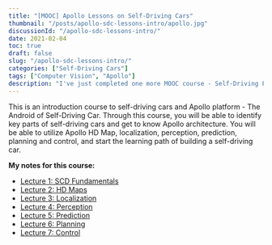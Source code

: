 ```yaml
---
title: "[MOOC] Apollo Lessons on Self-Driving Cars"
thumbnail: "/posts/apollo-sdc-lessons-intro/apollo.jpg"
discussionId: "/apollo-sdc-lessons-intro/"
date: 2021-02-04
toc: true
draft: false
slug: "/apollo-sdc-lessons-intro/"
categories: ["Self-Driving Cars"]
tags: ["Computer Vision", "Apollo"]
description: "I've just completed one more MOOC course - Self-Driving Fundamentals - Featuring Apollo. Content: This note link add my lesson notes for the course lectures."
---
```


This is an introduction course to self-driving cars and Apollo platform - The Android of Self-Driving Car. Through this course, you will be able to identify key parts of self-driving cars and get to know Apollo architecture. You will be able to utilize Apollo HD Map, localization, perception, prediction, planning and control, and start the learning path of building a self-driving car.

**My notes for this course:**

- [Lecture 1: SCD Fundamentals](/posts/apollo-sdc-lesson-1-fundamentals/)
- [Lecture 2: HD Maps](/posts/apollo-sdc-lesson-2-hd-maps/)
- [Lecture 3: Localization](/posts/apollo-sdc-lesson-3-localization/)
- [Lecture 4: Perception](/posts/apollo-sdc-lesson-4-perception/)
- [Lecture 5: Prediction](/posts/apollo-sdc-lesson-5-prediction/)
- [Lecture 6: Planning](/posts/apollo-sdc-lesson-6-planning/)
- [Lecture 7: Control](/posts/apollo-sdc-lesson-7-control/)